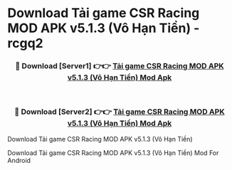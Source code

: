 # Download Tải game CSR Racing MOD APK v5.1.3 (Vô Hạn Tiền) - rcgq2


<div align="center">
<h3>🔴 Download [Server1] 👉👉 <a href="https://apk-comot.site?title=Tải_game_CSR_Racing_MOD_APK_v5.1.3_(Vô_Hạn_Tiền)">Tải game CSR Racing MOD APK v5.1.3 (Vô Hạn Tiền) Mod Apk</a></h3><br>
<h3>🔴 Download [Server2] 👉👉 <a href="https://apk-comot.site?title=Tải_game_CSR_Racing_MOD_APK_v5.1.3_(Vô_Hạn_Tiền)">Tải game CSR Racing MOD APK v5.1.3 (Vô Hạn Tiền) Mod Apk</a></h3>
</div>



Download Tải game CSR Racing MOD APK v5.1.3 (Vô Hạn Tiền) 

Download Tải game CSR Racing MOD APK v5.1.3 (Vô Hạn Tiền) Mod For Android